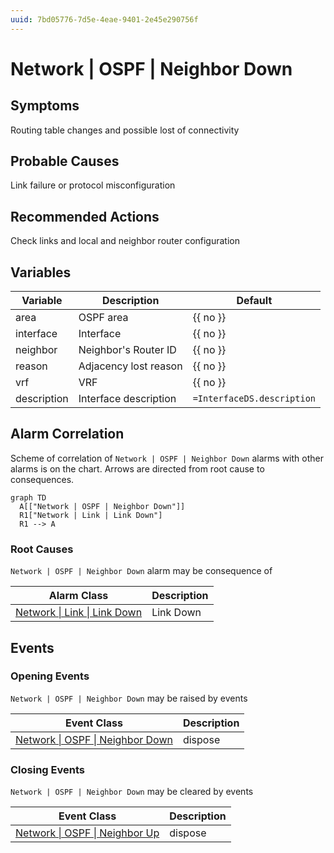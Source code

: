 ```yaml
---
uuid: 7bd05776-7d5e-4eae-9401-2e45e290756f
---
```

# Network | OSPF | Neighbor Down

## Symptoms

Routing table changes and possible lost of connectivity

## Probable Causes

Link failure or protocol misconfiguration

## Recommended Actions

Check links and local and neighbor router configuration

## Variables

| Variable    | Description           | Default                    |
| ----------- | --------------------- | -------------------------- |
| area        | OSPF area             | {{ no }}                   |
| interface   | Interface             | {{ no }}                   |
| neighbor    | Neighbor's Router ID  | {{ no }}                   |
| reason      | Adjacency lost reason | {{ no }}                   |
| vrf         | VRF                   | {{ no }}                   |
| description | Interface description | `=InterfaceDS.description` |

## Alarm Correlation

Scheme of correlation of `Network | OSPF | Neighbor Down` alarms with other alarms is on the chart. 
Arrows are directed from root cause to consequences.

```mermaid
graph TD
  A[["Network | OSPF | Neighbor Down"]]
  R1["Network | Link | Link Down"]
  R1 --> A
```

### Root Causes
`Network | OSPF | Neighbor Down` alarm may be consequence of

| Alarm Class                                          | Description |
| ---------------------------------------------------- | ----------- |
| [Network \| Link \| Link Down](../link/link-down.md) | Link Down   |

## Events

### Opening Events
`Network | OSPF | Neighbor Down` may be raised by events

| Event Class                                                                                     | Description |
| ----------------------------------------------------------------------------------------------- | ----------- |
| [Network \| OSPF \| Neighbor Down](ref://event-classes-reference/network/ospf/neighbor-down.md) | dispose     |

### Closing Events
`Network | OSPF | Neighbor Down` may be cleared by events

| Event Class                                                                                 | Description |
| ------------------------------------------------------------------------------------------- | ----------- |
| [Network \| OSPF \| Neighbor Up](ref://event-classes-reference/network/ospf/neighbor-up.md) | dispose     |
